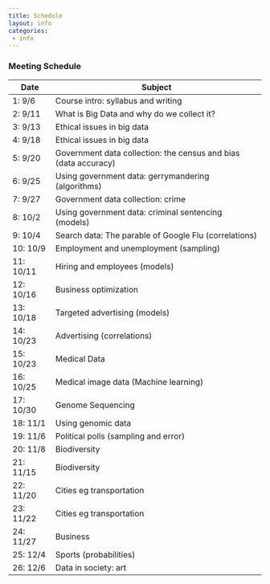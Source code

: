 ```yaml
---
title: Schedule
layout: info
categories:
 - info
---
```


### Meeting Schedule

Date | Subject 
 --- | ---  
1: 9/6 | Course intro: syllabus and writing
2: 9/11 | What is Big Data and why do we collect it? 
3: 9/13 | Ethical issues in big data 
4: 9/18 | Ethical issues in big data 
5: 9/20 | Government data collection: the census and bias (data accuracy)
6: 9/25 | Using government data: gerrymandering (algorithms)
7: 9/27 | Government data collection: crime
8: 10/2 | Using government data: criminal sentencing (models)
9: 10/4 | Search data: The parable of Google Flu (correlations)
10: 10/9 | Employment and unemployment (sampling)
11: 10/11 | Hiring and employees (models)
12: 10/16 | Business optimization
13: 10/18 | Targeted advertising (models)
14: 10/23 | Advertising (correlations)
15: 10/23 | Medical Data 
16: 10/25 | Medical image data (Machine learning)
17: 10/30 | Genome Sequencing  
18: 11/1 | Using genomic data  
19: 11/6 | Political polls (sampling and error)
20: 11/8 | Biodiversity   
21: 11/15 | Biodiversity   
22: 11/20 | Cities eg transportation
23: 11/22 | Cities eg transportation
24: 11/27 | Business 
25: 12/4 | Sports (probabilities)
26: 12/6 | Data in society: art 


  
